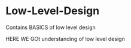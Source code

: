# Low-Level-Design
Contains BASICS of low level design


HERE WE GOt understanding of low level design
